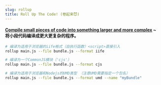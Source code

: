 ```yaml
---
slug: rollup
title: Roll Up The Code! (卷起来😈)
---
```


#### [Compile small pieces of code into something larger and more complex]('https://rollupjs.org/') ~ 将小段代码编译成更大更复杂的程序。

```bash
# 编译为适用于浏览器的iife格式（自执行函数）<script>直接引入
rollup main.js --file bundle.js --format iife
```

```bash
# 编译为一个CommonJS模块（'cjs'）
rollup main.js --file bundle.js --format cjs
```

```bash
# 编译为适用于浏览器和Nodejs的UMD类型 （注意UMD需要指定一个包名）
rollup main.js --file bundle.js --format umd --name "myBundle"
```